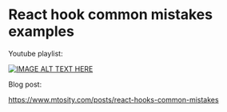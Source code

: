 # React hook common mistakes examples

Youtube playlist:

[![IMAGE ALT TEXT HERE](https://i9.ytimg.com/vi_webp/KqmRkhYzNrE/sddefault.webp?v=6568e92d&sqp=CMTao6sG&rs=AOn4CLCaAgf6x4qCNRLQ7LNSaCiujKoidg)](https://www.youtube.com/watch?v=KqmRkhYzNrE&list=PLyeHllfmLOZzs8xP9FbYx6R199rhGSOAy&index=1)

Blog post:

<https://www.mtosity.com/posts/react-hooks-common-mistakes>